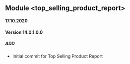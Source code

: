 ## Module <top_selling_product_report>

#### 17.10.2020
#### Version 14.0.1.0.0
##### ADD
- Initial commit for Top Selling Product Report
